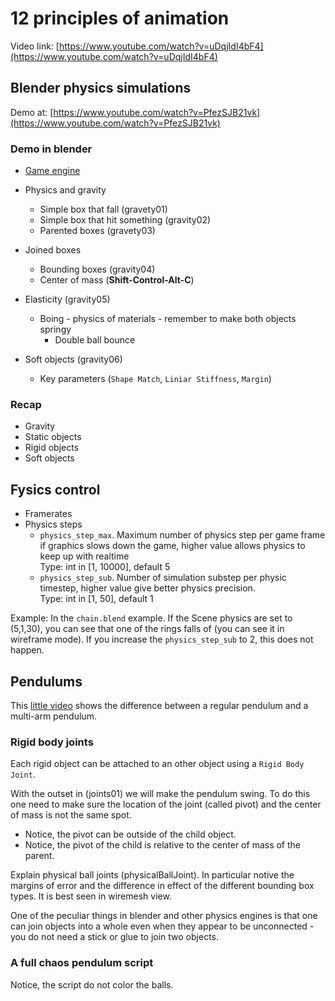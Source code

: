 # 12 principles of animation

Video link: [https://www.youtube.com/watch?v=uDqjIdI4bF4](https://www.youtube.com/watch?v=uDqjIdI4bF4)

## Blender physics simulations

Demo at: [https://www.youtube.com/watch?v=PfezSJB21vk](https://www.youtube.com/watch?v=PfezSJB21vk)

### Demo in blender

* [Game engine](https://docs.blender.org/manual/en/dev/game_engine/index.html)
* Physics and gravity
	* Simple box that fall (gravety01)
	* Simple box that hit something (gravity02)
	* Parented boxes (gravety03)
	
* Joined boxes
	* Bounding boxes (gravity04)
	* Center of mass (**Shift-Control-Alt-C**)

* Elasticity (gravity05)
	* Boing - physics of materials - remember to make both objects springy
		*  Double ball bounce

* Soft objects (gravity06)
	*  Key parameters (`Shape Match`, `Liniar Stiffness`, `Margin`)
	

### Recap 

* Gravity
* Static objects 
* Rigid objects
* Soft objects

## Fysics control
* Framerates
* Physics steps
	* `physics_step_max`. Maximum number of physics step per game frame if graphics slows down the game, higher value allows physics to keep up with realtime
	<br>Type:	int in [1, 10000], default 5
	* `physics_step_sub`. Number of simulation substep per physic timestep, higher value give better physics precision. <br>
Type:	int in [1, 50], default 1

Example: In the `chain.blend` example. If the Scene physics are set to (5,1,30), you can see that one of the rings falls of (you can see it in wireframe mode). If you increase the `physics_step_sub` to 2, this does not happen.

## Pendulums

This [little video](https://www.youtube.com/watch?v=U39RMUzCjiU) shows the difference between a regular pendulum and a multi-arm pendulum.

### Rigid body joints

Each rigid object can be attached to an other object using a `Rigid Body Joint`. 

With the outset in (joints01) we will make the pendulum swing. To do this one need to make sure the location of the joint (called pivot) and the center of mass is not the same spot.

* Notice, the pivot can be outside of the child object.
* Notice, the pivot of the child is relative to the center of mass of the parent.

Explain physical ball joints (physicalBallJoint). In particular notive the margins of error and the difference in effect of the different bounding box types. It is best seen in wiremesh view.

One of the peculiar things in blender and other physics engines is that one can join objects into a whole even when they appear to be unconnected - you do not need a stick or glue to join two objects.

### A full chaos pendulum script

Notice, the script do not color the balls.




